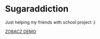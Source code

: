 # Sugaraddiction
Just helping my friends with school project :)

[ZOBACZ DEMO](https://sophiepopow.github.io/Sugaraddiction/)
